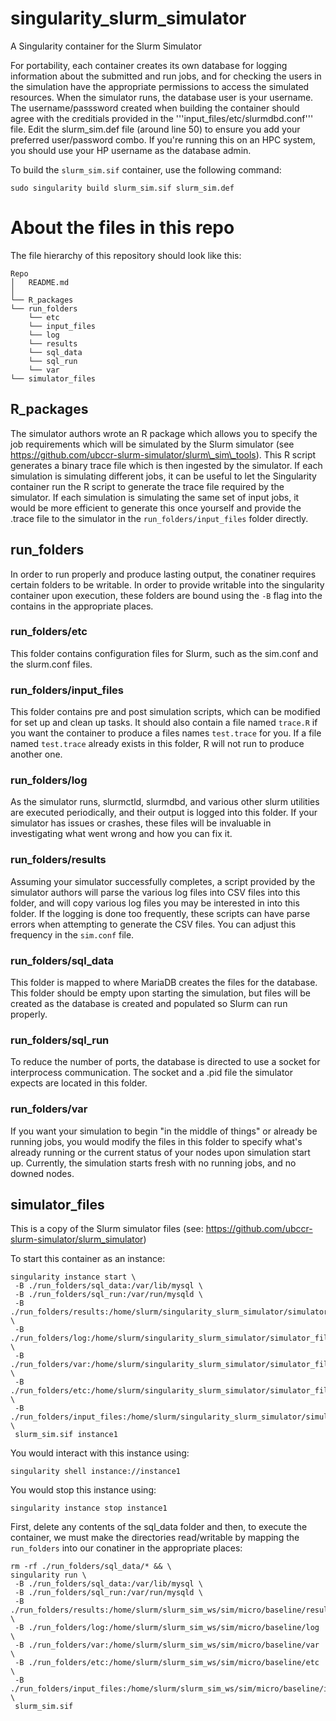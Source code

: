 # singularity_slurm_simulator
A Singularity container for the Slurm Simulator

For portability, each container creates its own database for logging information about the submitted and run jobs, and for checking the users in the simulation have the appropriate permissions to access the simulated resources.  When the simulator runs, the database user is your username.  The username/passsword created when building the container should agree with the creditials provided in the '''input_files/etc/slurmdbd.conf''' file.  Edit the slurm_sim.def file (around line 50) to ensure you add your preferred user/password combo.  If you're running this on an HPC system, you should use your HP username as the database admin.

To build the `slurm_sim.sif` container, use the following command:
```
sudo singularity build slurm_sim.sif slurm_sim.def
```
# About the files in this repo
The file hierarchy of this repository should look like this:
```
Repo
│   README.md
│   
└── R_packages
└── run_folders
    └── etc
    └── input_files
    └── log
    └── results
    └── sql_data
    └── sql_run
    └── var
└── simulator_files
```
## R\_packages
The simulator authors wrote an R package which allows you to specify the job requirements which will be simulated by the Slurm simulator (see https://github.com/ubccr-slurm-simulator/slurm\_sim\_tools).  This R script generates a binary trace file which is then ingested by the simulator.  If each simulation is simulating different jobs, it can be useful to let the Singularity container run the R script to generate the trace file required by the simulator.  If each simulation is simulating the same set of input jobs, it would be more efficient to generate this once yourself and provide the .trace file to the simulator in the `run_folders/input_files` folder directly.

## run\_folders
In order to run properly and produce lasting output, the conatiner requires certain folders to be writable. In order to provide writable into the singularity container upon execution, these folders are bound using the `-B` flag into the contains in the appropriate places.

###  run\_folders/etc
This folder contains configuration files for Slurm, such as the sim.conf and the slurm.conf files.

### run\_folders/input\_files
This folder contains pre and post simulation scripts, which can be modified for set up and clean up tasks.  It should also contain a file named `trace.R` if you want the container to produce a files names `test.trace` for you.  If a file named `test.trace` already exists in this folder, R will not run to produce another one.

### run\_folders/log
As the simulator runs, slurmctld, slurmdbd, and various other slurm utilities are executed periodically, and their output is logged into this folder.  If your simulator has issues or crashes, these files will be invaluable in investigating what went wrong and how you can fix it.

### run\_folders/results
Assuming your simulator successfully completes, a script provided by the simulator authors will parse the various log files into CSV files into this folder, and will copy various log files you may be interested in into this folder.  If the logging is done too frequently, these scripts can have parse errors when attempting to generate the CSV files.  You can adjust this frequency in the `sim.conf` file.

### run\_folders/sql\_data
This folder is mapped to where MariaDB creates the files for the database.  This folder should be empty upon starting the simulation, but files will be created as the database is created and populated so Slurm can run properly.

### run\_folders/sql\_run
To reduce the number of ports, the database is directed to use a socket for interprocess communication.  The socket and a .pid file the simulator expects are located in this folder.

### run\_folders/var
If you want your simulation to begin "in the middle of things" or already be running jobs, you would modify the files in this folder to specify what's already running or the current status of your nodes upon simulation start up.  Currently, the simulation starts fresh with no running jobs, and no downed nodes.

## simulator\_files
This is a copy of the Slurm simulator files (see: https://github.com/ubccr-slurm-simulator/slurm_simulator)

To start this container as an instance:
```
singularity instance start \
 -B ./run_folders/sql_data:/var/lib/mysql \
 -B ./run_folders/sql_run:/var/run/mysqld \
 -B ./run_folders/results:/home/slurm/singularity_slurm_simulator/simulator_files/slurm_sim_ws/sim/micro/baseline/results \
 -B ./run_folders/log:/home/slurm/singularity_slurm_simulator/simulator_files/slurm_sim_ws/sim/micro/baseline/log \
 -B ./run_folders/var:/home/slurm/singularity_slurm_simulator/simulator_files/slurm_sim_ws/sim/micro/baseline/var \
 -B ./run_folders/etc:/home/slurm/singularity_slurm_simulator/simulator_files/slurm_sim_ws/sim/micro/baseline/etc \
 -B ./run_folders/input_files:/home/slurm/singularity_slurm_simulator/simulator_files/slurm_sim_ws/sim/micro/baseline/input_files \
 slurm_sim.sif instance1
```
You would interact with this instance using:
```
singularity shell instance://instance1
```

You would stop this instance using:
```
singularity instance stop instance1
```

First, delete any contents of the sql_data folder and then, to execute the container, we must make the directories read/writable by mapping the `run_folders` into our conatiner in the appropriate places: 
```
rm -rf ./run_folders/sql_data/* && \
singularity run \
 -B ./run_folders/sql_data:/var/lib/mysql \
 -B ./run_folders/sql_run:/var/run/mysqld \
 -B ./run_folders/results:/home/slurm/slurm_sim_ws/sim/micro/baseline/results \
 -B ./run_folders/log:/home/slurm/slurm_sim_ws/sim/micro/baseline/log \
 -B ./run_folders/var:/home/slurm/slurm_sim_ws/sim/micro/baseline/var \
 -B ./run_folders/etc:/home/slurm/slurm_sim_ws/sim/micro/baseline/etc \
 -B ./run_folders/input_files:/home/slurm/slurm_sim_ws/sim/micro/baseline/input_files \
 slurm_sim.sif 
```
